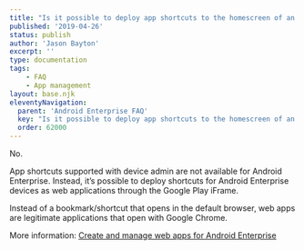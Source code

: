 ```yaml
---
title: "Is it possible to deploy app shortcuts to the homescreen of an Android Enterprise device?"
published: '2019-04-26'
status: publish
author: 'Jason Bayton'
excerpt: ''
type: documentation
tags: 
    - FAQ
    - App management
layout: base.njk
eleventyNavigation:
  parent: 'Android Enterprise FAQ'
  key: "Is it possible to deploy app shortcuts to the homescreen of an Android Enterprise device?"
  order: 62000
--- 
```

No. 

App shortcuts supported with device admin are not available for Android Enterprise. Instead, it’s possible to deploy shortcuts for Android Enterprise devices as web applications through the Google Play iFrame.

Instead of a bookmark/shortcut that opens in the default browser, web apps are legitimate applications that open with Google Chrome.

More information: [Create and manage web apps for Android Enterprise](/android/create-and-manage-web-apps-for-android-enterprise/)

